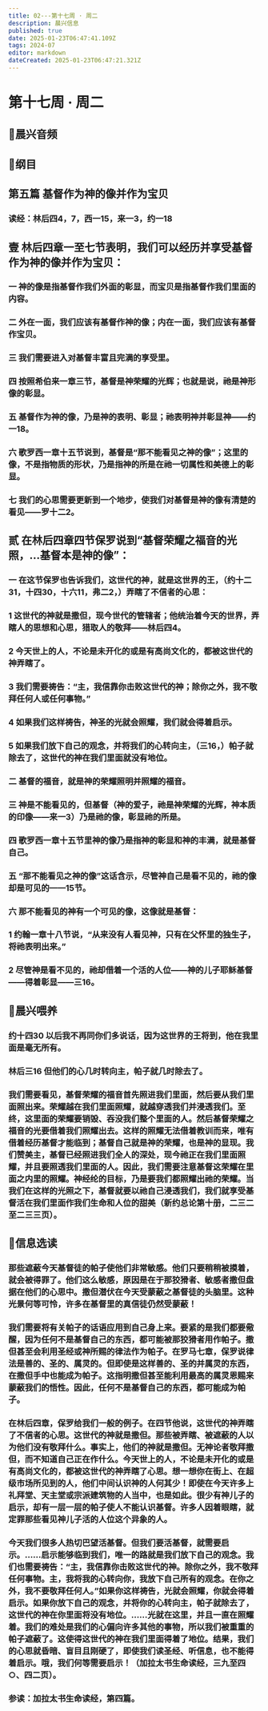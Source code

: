 ```yaml
---
title: 02---第十七周 · 周二
description: 晨兴信息
published: true
date: 2025-01-23T06:47:41.109Z
tags: 2024-07
editor: markdown
dateCreated: 2025-01-23T06:47:21.321Z
---
```


# 第十七周 · 周二
## 🎵晨兴音频

## 📖纲目

## 第五篇    基督作为神的像并作为宝贝

### 读经：林后四4，7，西一15，来一3，约一18

## 壹	林后四章一至七节表明，我们可以经历并享受基督作为神的像并作为宝贝：

### 一	神的像是指基督作我们外面的彰显，而宝贝是指基督作我们里面的内容。

### 二	外在一面，我们应该有基督作神的像；内在一面，我们应该有基督作宝贝。

### 三	我们需要进入对基督丰富且完满的享受里。

### 四	按照希伯来一章三节，基督是神荣耀的光辉；也就是说，祂是神形像的彰显。

### 五	基督作为神的像，乃是神的表明、彰显；祂表明神并彰显神——约一18。

### 六	歌罗西一章十五节说到，基督是“那不能看见之神的像”；这里的像，不是指物质的形状，乃是指神的所是在祂一切属性和美德上的彰显。

### 七	我们的心思需要更新到一个地步，使我们对基督是神的像有清楚的看见——罗十二2。

## 贰	在林后四章四节保罗说到“基督荣耀之福音的光照，…基督本是神的像”：

### 一	在这节保罗也告诉我们，这世代的神，就是这世界的王，（约十二31，十四30，十六11，弗二2，）弄瞎了不信者的心思：

### 1	这世代的神就是撒但，现今世代的管辖者；他统治着今天的世界，弄瞎人的思想和心思，猎取人的敬拜——林后四4。

### 2	今天世上的人，不论是未开化的或是有高尚文化的，都被这世代的神弄瞎了。

### 3	我们需要祷告：“主，我信靠你击败这世代的神；除你之外，我不敬拜任何人或任何事物。”

### 4	如果我们这样祷告，神圣的光就会照耀，我们就会得着启示。

### 5	如果我们放下自己的观念，并将我们的心转向主，（三16，）帕子就除去了，这世代的神在我们里面就没有地位。

### 二	基督的福音，就是神的荣耀照明并照耀的福音。

### 三	神是不能看见的，但基督（神的爱子，祂是神荣耀的光辉，神本质的印像——来一3）乃是祂的像，彰显祂的所是。

### 四	歌罗西一章十五节里神的像乃是指神的彰显和神的丰满，就是基督自己。

### 五	“那不能看见之神的像”这话含示，尽管神自己是看不见的，祂的像却是可见的——15节。

### 六	那不能看见的神有一个可见的像，这像就是基督：

### 1	约翰一章十八节说，“从来没有人看见神，只有在父怀里的独生子，将祂表明出来。”

### 2	尽管神是看不见的，祂却借着一个活的人位——神的儿子耶稣基督——得着彰显——三16。

## 📖晨兴喂养

### **约十四30**    **以后我不再同你们多说话，因为这世界的王将到，他在我里面是毫无所有。**

### **林后三16**    **但他们的心几时转向主，帕子就几时除去了。**

### 我们需要看见，基督荣耀的福音首先照进我们里面，然后要从我们里面照出来。荣耀越在我们里面照耀，就越穿透我们并浸透我们。至终，这里面的荣耀要销毁、吞没我们整个里面的人。然后基督荣耀之福音的光要借着我们照耀出去。这样的照耀无法借着教训而来，唯有借着经历基督才能临到；基督自己就是神的荣耀，也是神的显现。我们赞美主，基督已经照进我们全人的深处，现今祂正在我们里面照耀，并且要照透我们里面的人。因此，我们需要注意基督这荣耀在里面之内里的照耀。神经纶的目标，乃是要我们都照耀出祂的荣耀。当我们在这样的光照之下，基督就要以祂自己浸透我们，我们就享受基督活在我们里面作我们生命和人位的甜美（新约总论第十册，二三二至二三三页）。

## 📖信息选读

### 那些遮蔽今天基督徒的帕子使他们非常敏感。他们只要稍稍被摸着，就会被得罪了。他们这么敏感，原因是在于那狡猾者、敏感者撒但盘据在他们的心思中。撒但潜伏在今天受蒙蔽之基督徒的头脑里。这种光景何等可怜，许多在基督里的真信徒仍然受蒙蔽！

### 我们需要将有关帕子的话语应用到自己身上来。要紧的是我们都要儆醒，因为任何不是基督自己的东西，都可能被那狡猾者用作帕子。撒但甚至会利用圣经或神所赐的律法作为帕子。在罗马七章，保罗说律法是善的、圣的、属灵的。但即使是这样善的、圣的并属灵的东西，在撒但手中也能成为帕子。这指明撒但甚至能利用最高的属灵恩赐来蒙蔽我们的悟性。因此，任何不是基督自己的东西，都可能成为帕子。

### 在林后四章，保罗给我们一般的例子。在四节他说，这世代的神弄瞎了不信者的心思。这世代的神就是撒但。那些被弄瞎、被遮蔽的人以为他们没有敬拜什么。事实上，他们的神就是撒但。无神论者敬拜撒但，而不知道自己正在作什么。今天世上的人，不论是未开化的或是有高尚文化的，都被这世代的神弄瞎了心思。想一想你在街上、在超级市场所见到的人，他们中间认识神的人何其少！即使在今天许多上礼拜堂、天主堂或宗派建筑物的人当中，也是如此。很少有神儿子的启示，却有一层一层的帕子使人不能认识基督。许多人因着眼瞎，就定罪那些看见神儿子活的人位这个异象的人。

### 今天我们很多人热切巴望活基督。但我们要活基督，就需要启示。……启示能够临到我们，唯一的路就是我们放下自己的观念。我们也需要祷告：“主，我信靠你击败这世代的神。除你之外，我不敬拜任何事物。主，我将我的心转向你，我放下自己所有的观念。在你之外，我不要敬拜任何人。”如果你这样祷告，光就会照耀，你就会得着启示。如果你放下自己的观念，并将你的心转向主，帕子就除去了，这世代的神在你里面将没有地位。……光就在这里，并且一直在照耀着。我们的难处是我们的心偏向许多其他的事物，所以我们被重重的帕子遮蔽了。这使得这世代的神在我们里面得着了地位。结果，我们的心思就昏暗、盲目且刚硬了，即使我们读圣经、听信息，也不能得着启示。哦，我们何等需要启示！（加拉太书生命读经，三九至四○、四二页）。

### 参读：加拉太书生命读经，第四篇。
<!-- Google tag (gtag.js) -->
<script async src="https://www.googletagmanager.com/gtag/js?id=G-1P8709Z16T"></script>
<script>
  window.dataLayer = window.dataLayer || [];
  function gtag(){dataLayer.push(arguments);}
  gtag('js', new Date());

  gtag('config', 'G-1P8709Z16T');
</script>
